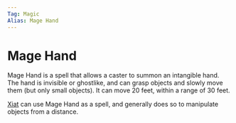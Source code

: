 ```yaml
---
Tag: Magic
Alias: Mage Hand
---
```

# Mage Hand
Mage Hand is a spell that allows a caster to summon an intangible hand. The hand is invisible or ghostlike, and can grasp objects and slowly move them (but only small objects). It can move 20 feet, within a range of 30 feet. 

[Xiat](questforthefrozenflame/docs/Backstory/NPCs/People/Broken-Tusk/Party-Members/Xiat.md) can use Mage Hand as a spell, and generally does so to manipulate objects from a distance. 